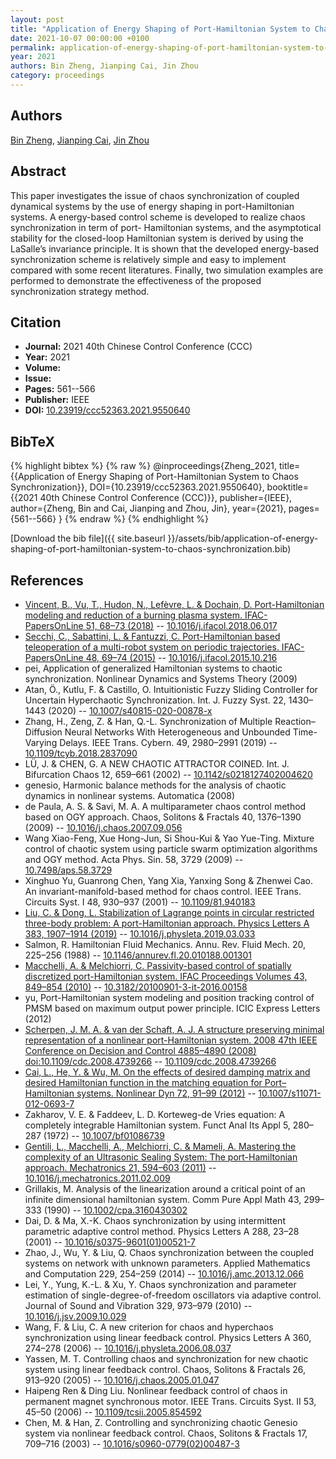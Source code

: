 ```yaml
---
layout: post
title: "Application of Energy Shaping of Port-Hamiltonian System to Chaos Synchronization"
date: 2021-10-07 00:00:00 +0100
permalink: application-of-energy-shaping-of-port-hamiltonian-system-to-chaos-synchronization
year: 2021
authors: Bin Zheng, Jianping Cai, Jin Zhou
category: proceedings
---
```

 
## Authors
[Bin Zheng](authors/bin-zheng), [Jianping Cai](authors/jianping-cai), [Jin Zhou](authors/jin-zhou)
 
## Abstract
This paper investigates the issue of chaos synchronization of coupled dynamical systems by the use of energy shaping in port-Hamiltonian systems. A energy-based control scheme is developed to realize chaos synchronization in term of port- Hamiltonian systems, and the asymptotical stability for the closed-loop Hamiltonian system is derived by using the LaSalle’s invariance principle. It is shown that the developed energy-based synchronization scheme is relatively simple and easy to implement compared with some recent literatures. Finally, two simulation examples are performed to demonstrate the effectiveness of the proposed synchronization strategy method.
 
## Citation
- **Journal:** 2021 40th Chinese Control Conference (CCC)
- **Year:** 2021
- **Volume:** 
- **Issue:** 
- **Pages:** 561--566
- **Publisher:** IEEE
- **DOI:** [10.23919/ccc52363.2021.9550640](https://doi.org/10.23919/ccc52363.2021.9550640)
 
## BibTeX
{% highlight bibtex %}
{% raw %}
@inproceedings{Zheng_2021,
  title={{Application of Energy Shaping of Port-Hamiltonian System to Chaos Synchronization}},
  DOI={10.23919/ccc52363.2021.9550640},
  booktitle={{2021 40th Chinese Control Conference (CCC)}},
  publisher={IEEE},
  author={Zheng, Bin and Cai, Jianping and Zhou, Jin},
  year={2021},
  pages={561--566}
}
{% endraw %}
{% endhighlight %}
 
[Download the bib file]({{ site.baseurl }}/assets/bib/application-of-energy-shaping-of-port-hamiltonian-system-to-chaos-synchronization.bib)
 
## References
- [Vincent, B., Vu, T., Hudon, N., Lefèvre, L. & Dochain, D. Port-Hamiltonian modeling and reduction of a burning plasma system. IFAC-PapersOnLine 51, 68–73 (2018)](port-hamiltonian-modeling-and-reduction-of-a-burning-plasma-system) -- [10.1016/j.ifacol.2018.06.017](https://doi.org/10.1016/j.ifacol.2018.06.017)
- [Secchi, C., Sabattini, L. & Fantuzzi, C. Port-Hamiltonian based teleoperation of a multi-robot system on periodic trajectories. IFAC-PapersOnLine 48, 69–74 (2015)](port-hamiltonian-based-teleoperation-of-a-multi-robot-system-on-periodic-trajectories) -- [10.1016/j.ifacol.2015.10.216](https://doi.org/10.1016/j.ifacol.2015.10.216)
- pei, Application of generalized Hamiltonian systems to chaotic synchronization. Nonlinear Dynamics and Systems Theory (2009)
- Atan, Ö., Kutlu, F. & Castillo, O. Intuitionistic Fuzzy Sliding Controller for Uncertain Hyperchaotic Synchronization. Int. J. Fuzzy Syst. 22, 1430–1443 (2020) -- [10.1007/s40815-020-00878-x](https://doi.org/10.1007/s40815-020-00878-x)
- Zhang, H., Zeng, Z. & Han, Q.-L. Synchronization of Multiple Reaction–Diffusion Neural Networks With Heterogeneous and Unbounded Time-Varying Delays. IEEE Trans. Cybern. 49, 2980–2991 (2019) -- [10.1109/tcyb.2018.2837090](https://doi.org/10.1109/tcyb.2018.2837090)
- LÜ, J. & CHEN, G. A NEW CHAOTIC ATTRACTOR COINED. Int. J. Bifurcation Chaos 12, 659–661 (2002) -- [10.1142/s0218127402004620](https://doi.org/10.1142/s0218127402004620)
- genesio, Harmonic balance methods for the analysis of chaotic dynamics in nonlinear systems. Automatica (2008)
- de Paula, A. S. & Savi, M. A. A multiparameter chaos control method based on OGY approach. Chaos, Solitons &amp; Fractals 40, 1376–1390 (2009) -- [10.1016/j.chaos.2007.09.056](https://doi.org/10.1016/j.chaos.2007.09.056)
- Wang Xiao-Feng, Xue Hong-Jun, Si Shou-Kui & Yao Yue-Ting. Mixture control of chaotic system using particle swarm optimization algorithms and OGY method. Acta Phys. Sin. 58, 3729 (2009) -- [10.7498/aps.58.3729](https://doi.org/10.7498/aps.58.3729)
- Xinghuo Yu, Guanrong Chen, Yang Xia, Yanxing Song & Zhenwei Cao. An invariant-manifold-based method for chaos control. IEEE Trans. Circuits Syst. I 48, 930–937 (2001) -- [10.1109/81.940183](https://doi.org/10.1109/81.940183)
- [Liu, C. & Dong, L. Stabilization of Lagrange points in circular restricted three-body problem: A port-Hamiltonian approach. Physics Letters A 383, 1907–1914 (2019)](stabilization-of-lagrange-points-in-circular-restricted-three-body-problem-a-port-hamiltonian-approach) -- [10.1016/j.physleta.2019.03.033](https://doi.org/10.1016/j.physleta.2019.03.033)
- Salmon, R. Hamiltonian Fluid Mechanics. Annu. Rev. Fluid Mech. 20, 225–256 (1988) -- [10.1146/annurev.fl.20.010188.001301](https://doi.org/10.1146/annurev.fl.20.010188.001301)
- [Macchelli, A. & Melchiorri, C. Passivity-based control of spatially discretized port-Hamiltonian system. IFAC Proceedings Volumes 43, 849–854 (2010)](passivity-based-control-of-spatially-discretized-port-hamiltonian-system) -- [10.3182/20100901-3-it-2016.00158](https://doi.org/10.3182/20100901-3-it-2016.00158)
- yu, Port-Hamiltonian system modeling and position tracking control of PMSM based on maximum output power principle. ICIC Express Letters (2012)
- [Scherpen, J. M. A. & van der Schaft, A. J. A structure preserving minimal representation of a nonlinear port-Hamiltonian system. 2008 47th IEEE Conference on Decision and Control 4885–4890 (2008) doi:10.1109/cdc.2008.4739266](a-structure-preserving-minimal-representation-of-a-nonlinear-port-hamiltonian-system) -- [10.1109/cdc.2008.4739266](https://doi.org/10.1109/cdc.2008.4739266)
- [Cai, L., He, Y. & Wu, M. On the effects of desired damping matrix and desired Hamiltonian function in the matching equation for Port–Hamiltonian systems. Nonlinear Dyn 72, 91–99 (2012)](on-the-effects-of-desired-damping-matrix-and-desired-hamiltonian-function-in-the-matching-equation-for-port-hamiltonian-systems) -- [10.1007/s11071-012-0693-7](https://doi.org/10.1007/s11071-012-0693-7)
- Zakharov, V. E. & Faddeev, L. D. Korteweg-de Vries equation: A completely integrable Hamiltonian system. Funct Anal Its Appl 5, 280–287 (1972) -- [10.1007/bf01086739](https://doi.org/10.1007/bf01086739)
- [Gentili, L., Macchelli, A., Melchiorri, C. & Mameli, A. Mastering the complexity of an Ultrasonic Sealing System: The port-Hamiltonian approach. Mechatronics 21, 594–603 (2011)](mastering-the-complexity-of-an-ultrasonic-sealing-system-the-port-hamiltonian-approach) -- [10.1016/j.mechatronics.2011.02.009](https://doi.org/10.1016/j.mechatronics.2011.02.009)
- Grillakis, M. Analysis of the linearization around a critical point of an infinite dimensional hamiltonian system. Comm Pure Appl Math 43, 299–333 (1990) -- [10.1002/cpa.3160430302](https://doi.org/10.1002/cpa.3160430302)
- Dai, D. & Ma, X.-K. Chaos synchronization by using intermittent parametric adaptive control method. Physics Letters A 288, 23–28 (2001) -- [10.1016/s0375-9601(01)00521-7](https://doi.org/10.1016/s0375-9601(01)00521-7)
- Zhao, J., Wu, Y. & Liu, Q. Chaos synchronization between the coupled systems on network with unknown parameters. Applied Mathematics and Computation 229, 254–259 (2014) -- [10.1016/j.amc.2013.12.066](https://doi.org/10.1016/j.amc.2013.12.066)
- Lei, Y., Yung, K.-L. & Xu, Y. Chaos synchronization and parameter estimation of single-degree-of-freedom oscillators via adaptive control. Journal of Sound and Vibration 329, 973–979 (2010) -- [10.1016/j.jsv.2009.10.029](https://doi.org/10.1016/j.jsv.2009.10.029)
- Wang, F. & Liu, C. A new criterion for chaos and hyperchaos synchronization using linear feedback control. Physics Letters A 360, 274–278 (2006) -- [10.1016/j.physleta.2006.08.037](https://doi.org/10.1016/j.physleta.2006.08.037)
- Yassen, M. T. Controlling chaos and synchronization for new chaotic system using linear feedback control. Chaos, Solitons &amp; Fractals 26, 913–920 (2005) -- [10.1016/j.chaos.2005.01.047](https://doi.org/10.1016/j.chaos.2005.01.047)
- Haipeng Ren & Ding Liu. Nonlinear feedback control of chaos in permanent magnet synchronous motor. IEEE Trans. Circuits Syst. II 53, 45–50 (2006) -- [10.1109/tcsii.2005.854592](https://doi.org/10.1109/tcsii.2005.854592)
- Chen, M. & Han, Z. Controlling and synchronizing chaotic Genesio system via nonlinear feedback control. Chaos, Solitons &amp; Fractals 17, 709–716 (2003) -- [10.1016/s0960-0779(02)00487-3](https://doi.org/10.1016/s0960-0779(02)00487-3)

